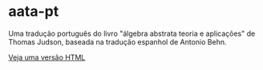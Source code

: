 # aata-pt
Uma tradução português do livro "álgebra abstrata teoria e aplicações" de Thomas Judson,
baseada na tradução espanhol de Antonio Behn.

[Veja uma versão HTML](http://mat.puc-rio.br/~sergey/aata-pt/)

